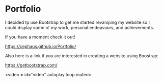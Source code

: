 # Portfolio

I decided tp use Bootstrap to get me started revamping my website so I could display some of my work, personal endeavours, and achievements.

If you have a moment check it out!

https://cephaus.github.io/Portfolio/

Also here is a link if you are interested in creating a website using Boostrap:

https://getbootstrap.com/


<video = id="video" autoplay loop muted> 
            <source src="waves.mp4" type="video/mp4">
        </video>
